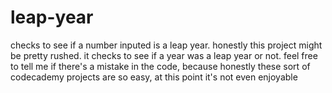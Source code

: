 # leap-year
checks to see if a number inputed is a leap year.
honestly this project might be pretty rushed. it checks to see if a year was a leap year or not. feel free to tell me if there's a mistake in the code, because honestly these sort of codecademy projects are so easy, at this point it's not even enjoyable
